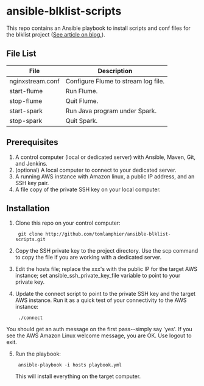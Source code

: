 # ansible-blklist-scripts
This repo contains an Ansible playbook to install scripts and conf files for the blklist project ([See article on blog.](http://datasciex.com/?p=161)).

## File List

| File                | Description                           |
| ------------------- | ------------------------------------- |
| nginxstream.conf    | Configure Flume to stream log file.   |
| start-flume         | Run Flume.                            |
| stop-flume          | Quit Flume.                           |
| start-spark         | Run Java program under Spark.         |
| stop-spark          | Quit Spark.                           |         


## Prerequisites
1. A control computer (local or dedicated server) with Ansible, Maven, Git, and Jenkins.
2. (optional) A local computer to connect to your dedicated server.
3. A running AWS instance with Amazon linux, a public IP address,  and an SSH key pair.
3. A file copy of the private SSH key on your local computer.

## Installation

1. Clone this repo on your control computer:

        git clone http://github.com/tomlamphier/ansible-blklist-scripts.git
2. Copy the SSH private key to the project directory. Use the scp command to copy the file if you are working with a dedicated server.
3. Edit the hosts file; replace the xxx's with the public IP for the target AWS instance; set ansible_ssh_private_key_file variable to point to your private key.
4. Update the connect script to point to the private SSH key and the target AWS instance. Run it as a quick test of your connectivity to the AWS instance:

        ./connect
You should get an auth message on the first pass--simply say 'yes'.  If you see the AWS Amazon Linux welcome message, you are OK. Use logout to exit.

5. Run the playbook:

        ansible-playbook -i hosts playbook.yml

   This will install everything on the target computer.


